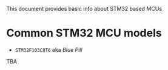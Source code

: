 This document provides basic info about STM32 based MCUs




# Common STM32 MCU models

  - `STM32F103C8T6` aka _Blue Pill_

TBA

